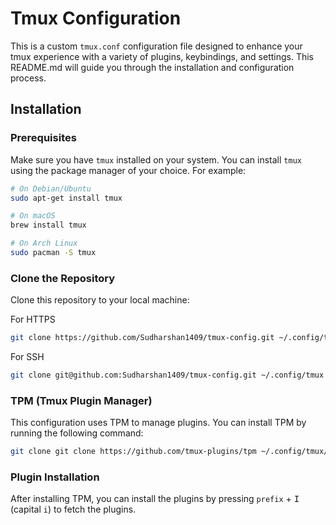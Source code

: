 # Tmux Configuration

This is a custom `tmux.conf` configuration file designed to enhance your tmux experience with a variety of plugins, keybindings, and settings. This README.md will guide you through the installation and configuration process.

## Installation

### Prerequisites

Make sure you have `tmux` installed on your system. You can install `tmux` using the package manager of your choice. For example:

```sh
# On Debian/Ubuntu
sudo apt-get install tmux

# On macOS
brew install tmux

# On Arch Linux
sudo pacman -S tmux
```

### Clone the Repository

Clone this repository to your local machine:

For HTTPS

```sh
git clone https://github.com/Sudharshan1409/tmux-config.git ~/.config/tmux
```

For SSH

```sh
git clone git@github.com:Sudharshan1409/tmux-config.git ~/.config/tmux
```

### TPM (Tmux Plugin Manager)

This configuration uses TPM to manage plugins. You can install TPM by running the following command:

```sh
git clone git clone https://github.com/tmux-plugins/tpm ~/.config/tmux/plugins/tpm
```

### Plugin Installation

After installing TPM, you can install the plugins by pressing `prefix` + <kbd>I</kbd> (capital `i`) to fetch the plugins.
